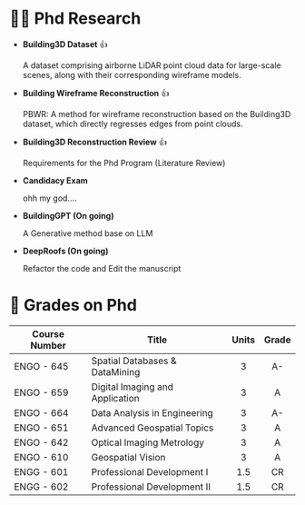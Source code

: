 # 🕵️‍♂️ Phd Research
- **Building3D Dataset** 👍

    A dataset comprising airborne LiDAR point cloud data for large-scale scenes, along with their corresponding wireframe models.

- **Building Wireframe Reconstruction** 👍

  PBWR: A method for wireframe reconstruction based on the Building3D dataset, which directly regresses edges from point clouds.

- **Building3D Reconstruction Review** 👍

  Requirements for the Phd Program (Literature Review)

- **Candidacy Exam** 

  ohh my god....

- **BuildingGPT (On going)**

  A Generative method base on LLM

- **DeepRoofs (On going)**

  Refactor the code and Edit the manuscript

# 📖 Grades on Phd

| Course Number | Title                          | Units | Grade |
|--------------|--------------------------------|:---:|:---:|
| ENGO - 645   | Spatial Databases & DataMining        | 3     | A-    |
| ENGO - 659   | Digital Imaging and Application       | 3     | A     |
| ENGO - 664   | Data Analysis in Engineering          | 3     | A-    |
| ENGO - 651   | Advanced Geospatial Topics            | 3     | A     |
| ENGO - 642   | Optical Imaging Metrology             | 3     | A     |
| ENGO - 610   | Geospatial Vision                     | 3     | A     |
| ENGG - 601   | Professional Development I            | 1.5   | CR     |
| ENGG - 602   | Professional Development II           | 1.5   | CR     |
